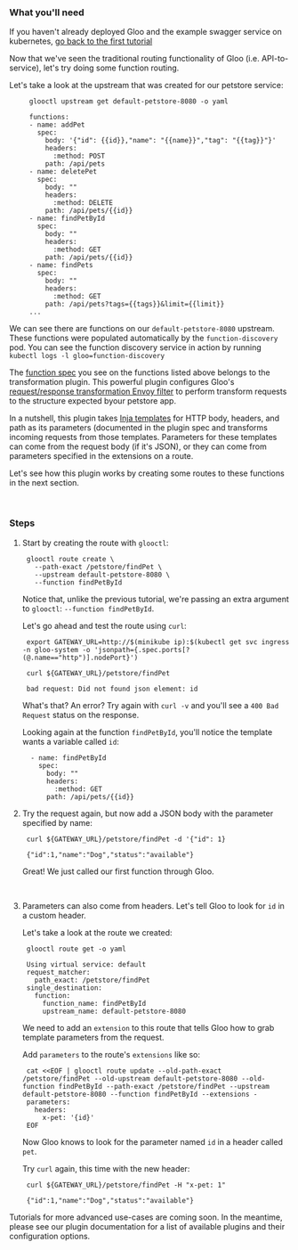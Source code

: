 ### What you'll need

If you haven't already deployed Gloo and the example swagger service on kubernetes, [go back to the first tutorial](1.md)

Now that we've seen the traditional routing functionality of Gloo (i.e. API-to-service), let's try doing some function routing.

Let's take a look at the upstream that was created for our petstore service:

         glooctl upstream get default-petstore-8080 -o yaml
         
         functions:
         - name: addPet
           spec:
             body: '{"id": {{id}},"name": "{{name}}","tag": "{{tag}}"}'
             headers:
               :method: POST
             path: /api/pets
         - name: deletePet
           spec:
             body: ""
             headers:
               :method: DELETE
             path: /api/pets/{{id}}
         - name: findPetById
           spec:
             body: ""
             headers:
               :method: GET
             path: /api/pets/{{id}}
         - name: findPets
           spec:
             body: ""
             headers:
               :method: GET
             path: /api/pets?tags={{tags}}&limit={{limit}}
         ...
         
We can see there are functions on our `default-petstore-8080` upstream. These functions were populated automatically by
the `function-discovery` pod. You can see the function discovery service in action by running `kubectl logs -l gloo=function-discovery`

The [function spec](../../v1/upstream.md#Function) you see on the functions listed above belongs to the transformation plugin<!--(TODO)-->. This powerful
plugin configures Gloo's [request/response transformation Envoy filter](https://github.com/solo-io/envoy-transformation)
to perform transform requests to the structure expected byour petstore app.

In a nutshell, this plugin takes [Inja templates](https://github.com/pantor/inja) for HTTP body, headers, and path as its parameters 
(documented in the plugin spec<!--(TODO)--> and transforms incoming requests from those templates. Parameters for these templates 
can come from the request body (if it's JSON), or they can come from parameters specified in the extensions on a route<!--(TODO)-->.

Let's see how this plugin works by creating some routes to these functions in the next section.


<br/>

### Steps

1. Start by creating the route with `glooctl`:

        glooctl route create \
          --path-exact /petstore/findPet \
          --upstream default-petstore-8080 \
          --function findPetById 

    Notice that, unlike the previous tutorial, we're passing an extra argument to `glooctl`: `--function findPetById`.

    Let's go ahead and test the route using `curl`:
    
        export GATEWAY_URL=http://$(minikube ip):$(kubectl get svc ingress -n gloo-system -o 'jsonpath={.spec.ports[?(@.name=="http")].nodePort}')

        curl ${GATEWAY_URL}/petstore/findPet

        bad request: Did not found json element: id
 
    What's that? An error? Try again with `curl -v` and you'll see a `400 Bad Request` status on the response.
    
    Looking again at the function `findPetById`, you'll notice the template wants a variable called `id`:
    
         - name: findPetById
           spec:
             body: ""
             headers:
               :method: GET
             path: /api/pets/{{id}}
             
1. Try the request again, but now add a JSON body with the parameter specified by name:

        curl ${GATEWAY_URL}/petstore/findPet -d '{"id": 1}
    
        {"id":1,"name":"Dog","status":"available"}

    Great! We just called our first function through Gloo. 
    
    <br/>

1. Parameters can also come from headers. Let's tell Gloo to look for `id` in a custom header.

    Let's take a look at the route we created:
        
        glooctl route get -o yaml

        Using virtual service: default
        request_matcher:
          path_exact: /petstore/findPet
        single_destination:
          function:
            function_name: findPetById
            upstream_name: default-petstore-8080

    We need to add an `extension` to this route that tells Gloo how to grab template parameters from the request.
    
    Add `parameters` to the route's `extensions` like so:
    
        cat <<EOF | glooctl route update --old-path-exact /petstore/findPet --old-upstream default-petstore-8080 --old-function findPetById --path-exact /petstore/findPet --upstream default-petstore-8080 --function findPetById --extensions -
        parameters:
          headers:
            x-pet: '{id}'
        EOF
                 
    Now Gloo knows to look for the parameter named `id` in a header called `pet`.
    
    Try `curl` again, this time with the new header:
    
        curl ${GATEWAY_URL}/petstore/findPet -H "x-pet: 1"
    
        {"id":1,"name":"Dog","status":"available"}
    

Tutorials for more advanced use-cases are coming soon. In the meantime, please see our plugin documentation<!--(TODO)-->
for a list of available plugins and their configuration options.
